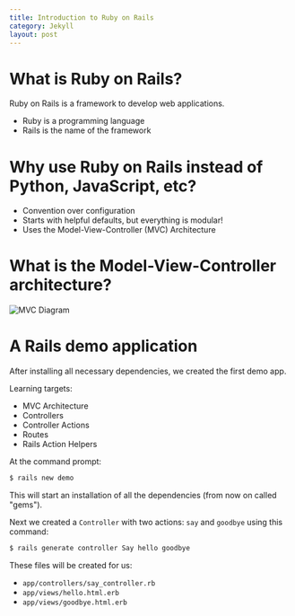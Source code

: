 ```yaml
---
title: Introduction to Ruby on Rails
category: Jekyll
layout: post
---
```


# What is Ruby on Rails?

Ruby on Rails is a framework to develop web applications.

* Ruby is a programming language
* Rails is the name of the framework


# Why use Ruby on Rails instead of Python, JavaScript, etc?

* Convention over configuration
* Starts with helpful defaults, but everything is modular!
* Uses the Model-View-Controller (MVC) Architecture

# What is the Model-View-Controller architecture?

![MVC Diagram](assets/images/MVC.png)

# A Rails demo application

After installing all necessary dependencies, we created the first demo app.

Learning targets:

* MVC Architecture
* Controllers
* Controller Actions
* Routes
* Rails Action Helpers

At the command prompt:

```sh
$ rails new demo
```

This will start an installation of all the dependencies (from now on called "gems").

Next we created a `Controller` with two actions: `say` and 
`goodbye` using this command:

```sh
$ rails generate controller Say hello goodbye
```

These files will be created for us:

* `app/controllers/say_controller.rb`
*  `app/views/hello.html.erb` 
* `app/views/goodbye.html.erb`


